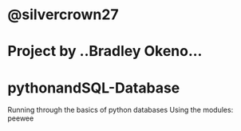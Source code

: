 # @silvercrown27
# Project by ..Bradley Okeno...
# pythonandSQL-Database

Running through the basics of python databases
Using the modules: peewee
